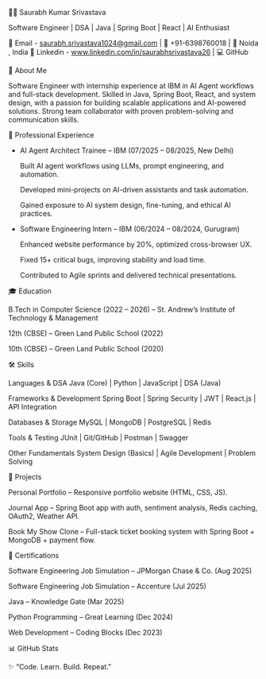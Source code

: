 👨‍💻 Saurabh Kumar Srivastava


Software Engineer | DSA | Java | Spring Boot | React | AI Enthusiast

📧 Email - saurabh.srivastava1024@gmail.com
 | 📱 +91-6398760018 | 📍 Noida , India
🔗 Linkedin - www.linkedin.com/in/saurabhsrivastava26
 | 💻 GitHub

🚀 About Me

Software Engineer with internship experience at IBM in AI Agent workflows and full-stack development. Skilled in Java, Spring Boot, React, and system design, with a passion for building scalable applications and AI-powered solutions. Strong team collaborator with proven problem-solving and communication skills.

💼 Professional Experience

* AI Agent Architect Trainee – IBM (07/2025 – 08/2025, New Delhi)

  Built AI agent workflows using LLMs, prompt engineering, and automation.

  Developed mini-projects on AI-driven assistants and task automation.

  Gained exposure to AI system design, fine-tuning, and ethical AI practices.

* Software Engineering Intern – IBM (06/2024 – 08/2024, Gurugram)

  Enhanced website performance by 20%, optimized cross-browser UX.

  Fixed 15+ critical bugs, improving stability and load time.

  Contributed to Agile sprints and delivered technical presentations.

🎓 Education

B.Tech in Computer Science (2022 – 2026) – St. Andrew’s Institute of Technology & Management

12th (CBSE) – Green Land Public School (2022)

10th (CBSE) – Green Land Public School (2020)

🛠️ Skills

Languages & DSA
Java (Core) | Python | JavaScript | DSA (Java)

Frameworks & Development
Spring Boot | Spring Security | JWT | React.js | API Integration

Databases & Storage
MySQL | MongoDB | PostgreSQL | Redis

Tools & Testing
JUnit | Git/GitHub | Postman | Swagger

Other Fundamentals
System Design (Basics) | Agile Development | Problem Solving

📌 Projects

Personal Portfolio – Responsive portfolio website (HTML, CSS, JS).

Journal App – Spring Boot app with auth, sentiment analysis, Redis caching, OAuth2, Weather API.

Book My Show Clone – Full-stack ticket booking system with Spring Boot + MongoDB + payment flow.

📜 Certifications

Software Engineering Job Simulation – JPMorgan Chase & Co. (Aug 2025)

Software Engineering Job Simulation – Accenture (Jul 2025)

Java – Knowledge Gate (Mar 2025)

Python Programming – Great Learning (Dec 2024)

Web Development – Coding Blocks (Dec 2023)

📊 GitHub Stats

✨ “Code. Learn. Build. Repeat.”
